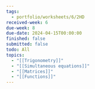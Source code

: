 ```yaml
---
tags:
  - portfolio/worksheets/6/2HD
received-week: 6
due-week: 8
due-date: 2024-04-15T00:00:00
finished: false
submitted: false
todo: All
topics:
  - "[[Trigonometry]]"
  - "[[Simultaneous equations]]"
  - "[[Matrices]]"
  - "[[Functions]]"
---
```

